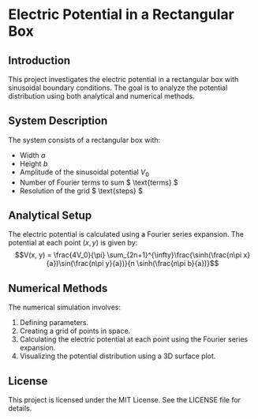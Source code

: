 # Electric Potential in a Rectangular Box

## Introduction
This project investigates the electric potential in a rectangular box with sinusoidal boundary conditions. The goal is to analyze the potential distribution using both analytical and numerical methods.

## System Description
The system consists of a rectangular box with:
- Width $a$
- Height $b$
- Amplitude of the sinusoidal potential $V_0$
- Number of Fourier terms to sum $ \text{terms} $
- Resolution of the grid $ \text{steps} $

## Analytical Setup
The electric potential is calculated using a Fourier series expansion. The potential at each point $(x, y)$ is given by:
$$V(x, y) = \frac{4V_0}{\pi} \sum_{2n+1}^{\infty}\frac{\sinh(\frac{n\pi x}{a})\sin(\frac{n\pi y}{a})}{n \sinh(\frac{n\pi b}{a})}$$


## Numerical Methods
The numerical simulation involves:
1. Defining parameters.
2. Creating a grid of points in space.
3. Calculating the electric potential at each point using the Fourier series expansion.
4. Visualizing the potential distribution using a 3D surface plot.

## License
This project is licensed under the MIT License. See the LICENSE file for details.
